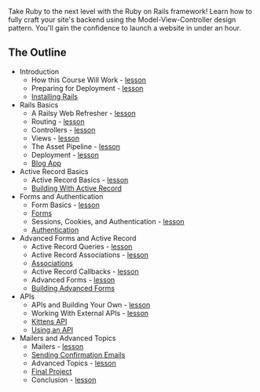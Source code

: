 Take Ruby to the next level with the Ruby on Rails framework! Learn how to fully craft your site's backend using the Model-View-Controller design pattern. You'll gain the confidence to launch a website in under an hour.

## The Outline

- Introduction
  - How this Course Will Work - [lesson](/introduction/introduction.md)
  - Preparing for Deployment - [lesson](/introduction/preparing_for_deployment.md)
  - [Installing Rails](/introduction/installing_rails.md)
- Rails Basics
  - A Railsy Web Refresher - [lesson](/rails_basics/web_refresher.md)
  - Routing - [lesson](/rails_basics/routing.md)
  - Controllers - [lesson](/rails_basics/controller_basics.md)
  - Views - [lesson](/rails_basics/views.md)
  - The Asset Pipeline - [lesson](/rails_basics/asset_pipeline.md)
  - Deployment - [lesson](/rails_basics/deployment.md)
  - [Blog App](/rails_basics/project_blog_app.md)
- Active Record Basics
  - Active Record Basics - [lesson](/databases_and_activerecord/active_record_basics.md)
  - [Building With Active Record](/databases_and_activerecord/project_ar_basics.md)
- Forms and Authentication
  - Form Basics - [lesson](/forms_and_authentication/form_basics.md)
  - [Forms](/forms_and_authentication/project_forms.md)
  - Sessions, Cookies, and Authentication - [lesson](/forms_and_authentication/sessions_cookies_authentication.md)
  - [Authentication](/forms_and_authentication/project_auth.md)
- Advanced Forms and Active Record
  - Active Record Queries - [lesson](/advanced_forms_and_activerecord/active_record_queries.md)
  - Active Record Associations - [lesson](/advanced_forms_and_activerecord/active_record_associations.md)
  - [Associations](/advanced_forms_and_activerecord/project_associations.md)
  - Active Record Callbacks - [lesson](/advanced_forms_and_activerecord/active_record_callbacks.md)
  - Advanced Forms - [lesson](/advanced_forms_and_activerecord/forms_advanced.md)
  - [Building Advanced Forms](/advanced_forms_and_activerecord/project_forms_advanced.md)
- APIs
  - APIs and Building Your Own - [lesson](/apis/api_basics.md)
  - Working With External APIs - [lesson](/apis/api_interfacing.md)
  - [Kittens API](/apis/project_kittens_api.md)
  - [Using an API](/apis/project_using_an_api.md)
- Mailers and Advanced Topics
  - Mailers - [lesson](/mailers_advanced_topics/mailers.md)
  - [Sending Confirmation Emails](/mailers_advanced_topics/project_mailers.md)
  - Advanced Topics - [lesson](/mailers_advanced_topics/advanced_topics.md)
  - [Final Project](/mailers_advanced_topics/project_final.md)
  - Conclusion - [lesson](/mailers_advanced_topics/conclusion.md)
